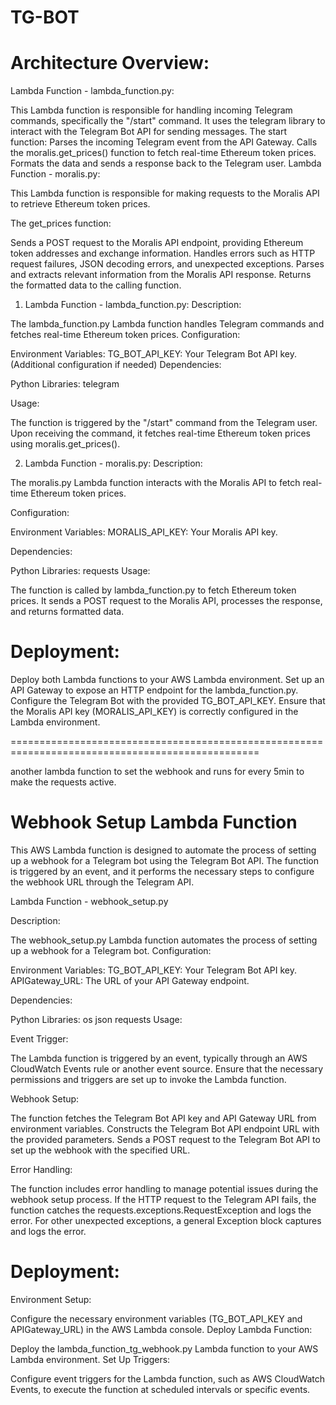 # TG-BOT

# Architecture Overview:

Lambda Function - lambda_function.py:

This Lambda function is responsible for handling incoming Telegram commands, specifically the "/start" command.
It uses the telegram library to interact with the Telegram Bot API for sending messages.
The start function:
Parses the incoming Telegram event from the API Gateway.
Calls the moralis.get_prices() function to fetch real-time Ethereum token prices.
Formats the data and sends a response back to the Telegram user.
Lambda Function - moralis.py:

This Lambda function is responsible for making requests to the Moralis API to retrieve Ethereum token prices.

The get_prices function:

Sends a POST request to the Moralis API endpoint, providing Ethereum token addresses and exchange information.
Handles errors such as HTTP request failures, JSON decoding errors, and unexpected exceptions.
Parses and extracts relevant information from the Moralis API response.
Returns the formatted data to the calling function.



1. Lambda Function - lambda_function.py:
Description:

The lambda_function.py Lambda function handles Telegram commands and fetches real-time Ethereum token prices.
Configuration:

Environment Variables:
TG_BOT_API_KEY: Your Telegram Bot API key.
(Additional configuration if needed)
Dependencies:

Python Libraries:
telegram

Usage:

The function is triggered by the "/start" command from the Telegram user.
Upon receiving the command, it fetches real-time Ethereum token prices using moralis.get_prices().

2. Lambda Function - moralis.py:
Description:

The moralis.py Lambda function interacts with the Moralis API to fetch real-time Ethereum token prices.

Configuration:

Environment Variables:
MORALIS_API_KEY: Your Moralis API key.

Dependencies:

Python Libraries:
requests
Usage:

The function is called by lambda_function.py to fetch Ethereum token prices.
It sends a POST request to the Moralis API, processes the response, and returns formatted data.

# Deployment:

Deploy both Lambda functions to your AWS Lambda environment.
Set up an API Gateway to expose an HTTP endpoint for the lambda_function.py.
Configure the Telegram Bot with the provided TG_BOT_API_KEY.
Ensure that the Moralis API key (MORALIS_API_KEY) is correctly configured in the Lambda environment.

=================================================================================================

another lambda function to set the webhook and runs for every 5min to make the requests active. 

# Webhook Setup Lambda Function

This AWS Lambda function is designed to automate the process of setting up a webhook for a Telegram bot using the Telegram Bot API. The function is triggered by an event, and it performs the necessary steps to configure the webhook URL through the Telegram API.

Lambda Function - webhook_setup.py

Description:

The webhook_setup.py Lambda function automates the process of setting up a webhook for a Telegram bot.
Configuration:

Environment Variables:
TG_BOT_API_KEY: Your Telegram Bot API key.
APIGateway_URL: The URL of your API Gateway endpoint.

Dependencies:

Python Libraries:
os
json
requests
Usage:

Event Trigger:

The Lambda function is triggered by an event, typically through an AWS CloudWatch Events rule or another event source.
Ensure that the necessary permissions and triggers are set up to invoke the Lambda function.

Webhook Setup:

The function fetches the Telegram Bot API key and API Gateway URL from environment variables.
Constructs the Telegram Bot API endpoint URL with the provided parameters.
Sends a POST request to the Telegram Bot API to set up the webhook with the specified URL.

Error Handling:

The function includes error handling to manage potential issues during the webhook setup process.
If the HTTP request to the Telegram API fails, the function catches the requests.exceptions.RequestException and logs the error.
For other unexpected exceptions, a general Exception block captures and logs the error.

# Deployment:

Environment Setup:

Configure the necessary environment variables (TG_BOT_API_KEY and APIGateway_URL) in the AWS Lambda console.
Deploy Lambda Function:

Deploy the lambda_function_tg_webhook.py Lambda function to your AWS Lambda environment.
Set Up Triggers:

Configure event triggers for the Lambda function, such as AWS CloudWatch Events, to execute the function at scheduled intervals or specific events.

